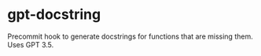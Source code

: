 # gpt-docstring
Precommit hook to generate docstrings for functions that are missing them. Uses GPT 3.5.
